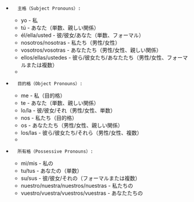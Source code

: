 
* 		主格（Subject Pronouns）:
    * yo - 私
    * tú - あなた（単数、親しい関係）
    * él/ella/usted - 彼/彼女/あなた（単数、フォーマル）
    * nosotros/nosotras - 私たち（男性/女性）
    * vosotros/vosotras - あなたたち（男性/女性、親しい関係）
    * ellos/ellas/ustedes - 彼ら/彼女たち/あなたたち（男性/女性、フォーマルまたは複数）
    * 
* 		目的格（Object Pronouns）:
    * me - 私（目的格）
    * te - あなた（単数、親しい関係）
    * lo/la - 彼/彼女/それ（男性/女性、単数）
    * nos - 私たち（目的格）
    * os - あなたたち（男性/女性、親しい関係）
    * los/las - 彼ら/彼女たち/それら（男性/女性、複数）
    * 
* 		所有格（Possessive Pronouns）:
    * mi/mis - 私の
    * tu/tus - あなたの（単数）
    * su/sus - 彼/彼女/それの（フォーマルまたは複数）
    * nuestro/nuestra/nuestros/nuestras - 私たちの
    * vuestro/vuestra/vuestros/vuestras - あなたたちの

